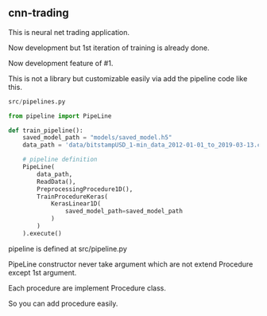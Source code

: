 ## cnn-trading
This is neural net trading application.

Now development but 1st iteration of training is already done.

Now development feature of #1.

This is not a library but customizable easily via add the pipeline code like this.

```python
src/pipelines.py

from pipeline import PipeLine 

def train_pipeline():
    saved_model_path = "models/saved_model.h5"
    data_path = 'data/bitstampUSD_1-min_data_2012-01-01_to_2019-03-13.csv',

    # pipeline definition
    PipeLine(
        data_path,
        ReadData(),
        PreprocessingProcedure1D(),
        TrainProcedureKeras(
            KerasLinear1D(
                saved_model_path=saved_model_path
            )
        )
    ).execute()
```
pipeline is defined at src/pipeline.py


PipeLine constructor never take argument which are not extend Procedure except 1st argument.

Each procedure are implement Procedure class.

So you can add procedure easily.
